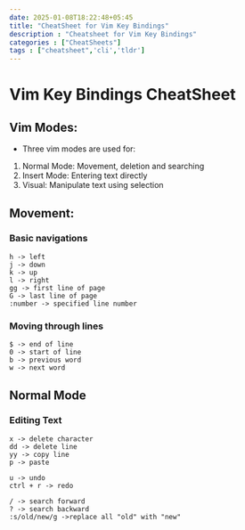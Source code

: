 ```yaml
---
date: 2025-01-08T18:22:48+05:45
title: "CheatSheet for Vim Key Bindings"
description : "Cheatsheet for Vim Key Bindings"
categories : ["CheatSheets"]
tags : ["cheatsheet",'cli','tldr']
---
```

# Vim Key Bindings CheatSheet

## Vim Modes:
- Three vim modes are used for:
1. Normal Mode: Movement, deletion and searching
2. Insert Mode: Entering text directly
3. Visual: Manipulate text using selection

## Movement:
### Basic navigations
```
h -> left
j -> down
k -> up
l -> right
gg -> first line of page
G -> last line of page
:number -> specified line number
```
### Moving through lines
```
$ -> end of line 
0 -> start of line
b -> previous word
w -> next word
```

## Normal Mode

### Editing Text
```
x -> delete character
dd -> delete line
yy -> copy line
p -> paste

u -> undo
ctrl + r -> redo

/ -> search forward
? -> search backward
:s/old/new/g ->replace all "old" with "new"
```
